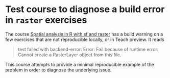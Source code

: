 # Test course to diagnose a build error in `raster` exercises

The course [Spatial analysis in R with sf and raster](https://github.com//datacamp/courses-geographic-information-systems-in-r) has a build warning on a few exercises that are not reproducible locally, or in Teach preview. It reads

> test failed with backend-error: Error: Fail because of runtime error: Cannot create a RasterLayer object from this file.

This course attempts to provide a minimal reproducible example of the problem in order to diagnose the underlying issue.
